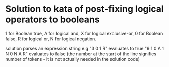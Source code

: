 # Solution to kata of post-fixing logical operators to booleans

1 for Boolean true, A for logical and, X for logical exclusive-or,
0 for Boolean false, R for logical or, N for logical negation.

solution parses an expression string
e.g "3 0 1 R" evaluates to true
"9 1 0 A 1 N 0 N A R" evaluates to false
(the number at the start of the line signifies number of tokens - it is not actually needed in the solution code)




